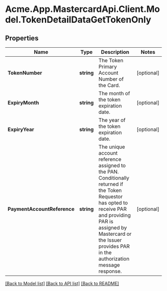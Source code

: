 # Acme.App.MastercardApi.Client.Model.TokenDetailDataGetTokenOnly

## Properties

Name | Type | Description | Notes
------------ | ------------- | ------------- | -------------
**TokenNumber** | **string** | The Token Primary Account Number of the Card.  | [optional] 
**ExpiryMonth** | **string** | The month of the token expiration date.  | [optional] 
**ExpiryYear** | **string** | The year of the token expiration date.  | [optional] 
**PaymentAccountReference** | **string** | The unique account reference assigned to the PAN. Conditionally returned if the Token Requestor has opted to receive PAR and providing PAR is assigned by Mastercard or the Issuer provides PAR in the authorization message response.  | [optional] 

[[Back to Model list]](../README.md#documentation-for-models) [[Back to API list]](../README.md#documentation-for-api-endpoints) [[Back to README]](../README.md)

